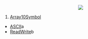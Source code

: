 <p align="center">
<img src="https://i.gyazo.com/4a3c9ad243b572e235d2ef8a318e4b26.png">
</p>

1. [Array10Symbol](https://github.com/VanHakobyan/OperatingSystemWithCPP/tree/master/Masiv10Symbol) <br>
* [ASCII](https://github.com/VanHakobyan/OperatingSystemWithCPP/blob/master/Masiv10Symbol/ASCII/Source.cpp)a <br>
* [ReadWrite](https://github.com/VanHakobyan/OperatingSystemWithCPP/blob/master/Masiv10Symbol/ReadWrite/Source.cpp)b <br>
